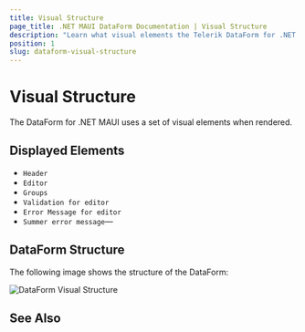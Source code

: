 ```yaml
---
title: Visual Structure
page_title: .NET MAUI DataForm Documentation | Visual Structure
description: "Learn what visual elements the Telerik DataForm for .NET MAUI displays and see the visual structure of the control."
position: 1
slug: dataform-visual-structure
---
```


# Visual Structure

The DataForm for .NET MAUI uses a set of visual elements when rendered.

## Displayed Elements

* `Header`
* `Editor`
* `Groups`
* `Validation for editor`
* `Error Message for editor`
* `Summer error message`&mdash;

## DataForm Structure

The following image shows the structure of the DataForm:

![DataForm Visual Structure](images/.png "Visual elements of DataForm control")

## See Also

